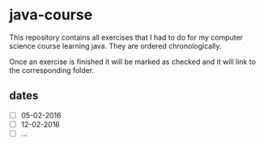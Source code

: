 # java-course

This repository contains all exercises that I had to do for my computer science course learning java.
They are ordered chronologically.

Once an exercise is finished it will be marked as checked and it will link to the corresponding folder.

## dates

- [ ] 05-02-2016
- [ ] 12-02-2016
- [ ] ...
